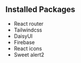 ## Installed Packages
+ React router
+ Tailwindcss
+ DaisyUI
+ Firebase
+ React icons
+ Sweet alert2